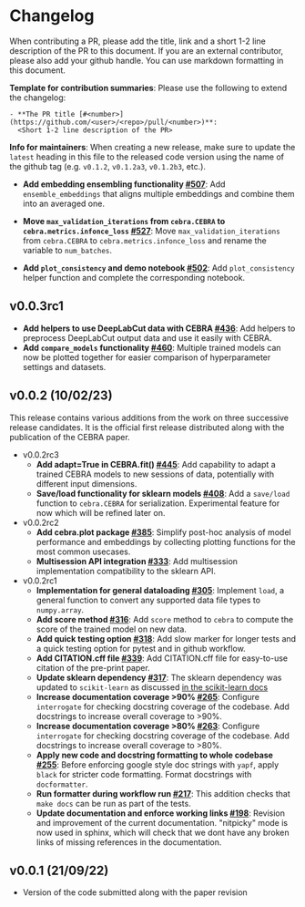 # Changelog

When contributing a PR, please add the title, link and a short 1-2 line description of the
PR to this document. If you are an external contributor, please also add your github handle.
You can use markdown formatting in this document.

**Template for contribution summaries**: Please use the following to extend the changelog:

```
- **The PR title [#<number>](https://github.com/<user>/<repo>/pull/<number>)**:
  <Short 1-2 line description of the PR>
```

**Info for maintainers**: When creating a new release, make sure to update the `latest` heading
in this file to the released code version using the name of the github tag (e.g. `v0.1.2`,
`v0.1.2a3`, `v0.1.2b3`, etc.).

- **Add embedding ensembling functionality [#507](https://github.com/AdaptiveMotorControlLab/CEBRA-dev/pull/507)**:
  Add ``ensemble_embeddings`` that aligns multiple embeddings and combine them into an averaged one.

- **Move `max_validation_iterations` from `cebra.CEBRA` to `cebra.metrics.infonce_loss` [#527](https://github.com/AdaptiveMotorControlLab/CEBRA-dev/pull/527)**:
  Move `max_validation_iterations` from `cebra.CEBRA` to `cebra.metrics.infonce_loss` and
  rename the variable to `num_batches`.

- **Add `plot_consistency` and demo notebook [#502](https://github.com/AdaptiveMotorControlLab/CEBRA-dev/pull/502)**:
  Add `plot_consistency` helper function and complete the corresponding notebook.


## v0.0.3rc1

- **Add helpers to use DeepLabCut data with CEBRA [#436](https://github.com/stes/neural_cl/pull/436)**:
  Add helpers to preprocess DeepLabCut output data and use it easily with CEBRA.
- **Add `compare_models` functionality [#460](https://github.com/stes/neural_cl/pull/460)**:
  Multiple trained models can now be plotted together for easier comparison of hyperparameter
  settings and datasets.

## v0.0.2 (10/02/23)

This release contains various additions from the work on three successive release candidates.
It is the official first release distributed along with the publication of the CEBRA paper.

- v0.0.2rc3
  - **Add adapt=True in CEBRA.fit() [#445](https://github.com/stes/neural_cl/pull/445)**:
    Add capability to adapt a trained CEBRA models to new sessions of data, potentially with different input
    dimensions.
  - **Save/load functionality for sklearn models [#408](https://github.com/stes/neural_cl/pull/408)**:
    Add a `save/load` function to `cebra.CEBRA` for serialization. Experimental feature for now which will be
    refined later on.
- v0.0.2rc2
  - **Add cebra.plot package [#385](https://github.com/stes/neural_cl/pull/385)**:
    Simplify post-hoc analysis of model performance and embeddings by collecting plotting functions for the most common usecases.
  - **Multisession API integration [#333](https://github.com/stes/neural_cl/pull/333)**:
    Add multisession implementation compatibility to the sklearn API.
- v0.0.2rc1
  - **Implementation for general dataloading [#305](https://github.com/stes/neural_cl/pull/305)**:
    Implement `load`, a general function to convert any supported data file types to ``numpy.array``.
  - **Add score method [#316](https://github.com/stes/neural_cl/pull/316)**:
    Add ``score`` method to ``cebra`` to compute the score of the trained model on new data.
  - **Add quick testing option [#318](https://github.com/stes/neural_cl/pull/318)**:
    Add slow marker for longer tests and a quick testing option for pytest and in github workflow.
  - **Add CITATION.cff file [#339](https://github.com/stes/neural_cl/pull/339)**:
    Add CITATION.cff file for easy-to-use citation of the pre-print paper.
  - **Update sklearn dependency [#317](https://github.com/stes/neural_cl/pull/317)**:
    The sklearn dependency was updated to `scikit-learn` as discussed
    [in the scikit-learn docs](https://github.com/scikit-learn/sklearn-pypi-package)
  - **Increase documentation coverage >90% [#265](https://github.com/stes/neural_cl/pull/265)**:
    Configure `interrogate` for checking docstring coverage of the codebase. Add docstrings to increase
    overall coverage to >90%.
  - **Increase documentation coverage >80% [#263](https://github.com/stes/neural_cl/pull/263)**:
    Configure `interrogate` for checking docstring coverage of the codebase. Add docstrings to increase
    overall coverage to >80%.
  - **Apply new code and docstring formatting to whole codebase [#255](https://github.com/stes/neural_cl/pull/255)**:
    Before enforcing google style doc strings with `yapf`, apply `black` for stricter code formatting.
    Format docstrings with `docformatter`.
  - **Run formatter during workflow run [#217](https://github.com/stes/neural_cl/pull/217)**:
    This addition checks that `make docs` can be run as part of the tests.
  - **Update documentation and enforce working links [#198](https://github.com/stes/neural_cl/pull/198)**:
    Revision and improvement of the current documentation. "nitpicky" mode is now used in sphinx,
    which will check that we dont have any broken links of missing references in the documentation.

## v0.0.1 (21/09/22)

- Version of the code submitted along with the paper revision
